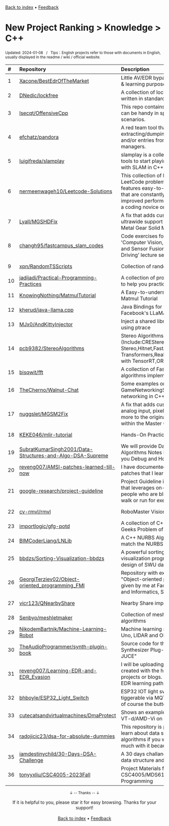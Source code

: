<a href="https://github.com/GrowingGit/GitHub-English-Top-Charts#github-english-top-charts">Back to index</a> • <a href="/content/docs/feedback.md">Feedback</a>

# New Project Ranking > Knowledge > C++
<sub>Updated: 2024-01-08&nbsp;&nbsp;&nbsp;/&nbsp;&nbsp;&nbsp;Tips：English projects refer to those with documents in English, usually displayed in the readme / wiki / official website.</sub>

|#|Repository|Description|Stars|Updated|Created|
|:-|:-|:-|:-|:-|:-|
|1|[Xacone/BestEdrOfTheMarket](https://github.com/Xacone/BestEdrOfTheMarket)|Little AV/EDR bypassing lab for training & learning purposes|729|2023-12-29|2023-11-12|
|2|[DNedic/lockfree](https://github.com/DNedic/lockfree)|A collection of lock-free data structures written in standard C++11|617|2024-01-04|2023-05-09|
|3|[lsecqt/OffensiveCpp](https://github.com/lsecqt/OffensiveCpp)|This repo contains C/C++ snippets that can be handy in specific offensive scenarios.|396|2023-10-30|2023-04-05|
|4|[efchatz/pandora](https://github.com/efchatz/pandora)|A red team tool that assists into extracting/dumping master credentials and/or entries from different password managers.|383|2023-11-07|2023-11-03|
|5|[luigifreda/slamplay](https://github.com/luigifreda/slamplay)|slamplay is a collection of powerful tools to start playing and experimenting with SLAM in C++|369|2023-10-02|2023-09-16|
|6|[nermeenwageh10/Leetcode-Solutions](https://github.com/nermeenwageh10/Leetcode-Solutions)|This collection of beginner-friendly LeetCode problems. This repository features easy-to-understand solutions that are constantly updated for improved performance. Whether you're a coding novice or lo ...|316|2023-07-16|2023-02-16|
|7|[Lyall/MGSHDFix](https://github.com/Lyall/MGSHDFix)|A fix that adds custom resolutions, ultrawide support and much more to the Metal Gear Solid Master Collection.|268|2023-11-30|2023-10-25|
|8|[changh95/fastcampus_slam_codes](https://github.com/changh95/fastcampus_slam_codes)|Code exercises for the SLAM course in 'Computer Vision, LiDAR processing, and Sensor Fusion for Autonomous Driving' lecture series|266|2023-12-27|2023-08-28|
|9|[xpn/RandomTSScripts](https://github.com/xpn/RandomTSScripts)|Collection of random RedTeam scripts.|184|2023-08-23|2023-07-23|
|10|[jadijadi/Practical-Programming-Practices](https://github.com/jadijadi/Practical-Programming-Practices)|A collection of programming exercises to help you practice your new language|146|2023-09-24|2023-07-29|
|11|[KnowingNothing/MatmulTutorial](https://github.com/KnowingNothing/MatmulTutorial)|A Easy-to-understand TensorOp Matmul Tutorial|127|2023-12-27|2023-05-12|
|12|[kherud/java-llama.cpp](https://github.com/kherud/java-llama.cpp)|Java Bindings for llama.cpp - A Port of Facebook's LLaMA model in C/C++ |124|2024-01-04|2023-08-16|
|13|[MJx0/AndKittyInjector](https://github.com/MJx0/AndKittyInjector)|Inject a shared library into a process using ptrace|102|2023-11-24|2023-09-28|
|14|[pcb9382/StereoAlgorithms](https://github.com/pcb9382/StereoAlgorithms)|Stereo Algorithms (Include:CREStereo,RAFT-Stereo,Hitnet,FastACVNet_plus,Stereo Transformers,RealtimeStereo,DistDepth) with TensorRT,ORT,OpenVINO|99|2023-12-30|2023-07-18|
|15|[bisqwit/fft](https://github.com/bisqwit/fft)|A collection of Fast Fourier Transform algorithms implemented in C++20.|98|2023-12-08|2023-11-17|
|16|[TheCherno/Walnut-Chat](https://github.com/TheCherno/Walnut-Chat)|Some examples on how to use Valve's GameNetworkingSockets library for networking in C++|96|2023-11-27|2023-06-14|
|17|[nuggslet/MGSM2Fix](https://github.com/nuggslet/MGSM2Fix)|A fix that adds custom resolutions, analog input, pixel perfect scaling and more to the original Metal Gear Solid within the Master Collection.|85|2024-01-06|2023-11-07|
|18|[KEKE046/mlir-tutorial](https://github.com/KEKE046/mlir-tutorial)|Hands-On Practical MLIR Tutorial|85|2023-10-20|2023-10-11|
|19|[SubratKumarSingh2001/Data-Structures-and-Algo-DSA-Supreme](https://github.com/SubratKumarSingh2001/Data-Structures-and-Algo-DSA-Supreme)|We will provide Data Structures and Algorithms Notes in C++. Also provide you Debug and Homework Solutions|64|2023-07-29|2023-02-07|
|20|[reveng007/AMSI-patches-learned-till-now](https://github.com/reveng007/AMSI-patches-learned-till-now)|I have documented all of the AMSI patches that I learned till now|63|2023-08-12|2023-02-04|
|21|[google-research/project-guideline](https://github.com/google-research/project-guideline)|Project Guideline is a research project that leverages on-device ML to enable people who are blind and low-vision to walk or run for exercise independently.|62|2024-01-03|2023-08-21|
|22|[cv-rmvl/rmvl](https://github.com/cv-rmvl/rmvl)|RoboMaster Vision Library|60|2024-01-05|2023-08-16|
|23|[importlogic/gfg-potd](https://github.com/importlogic/gfg-potd)|A collection of C++ codes for Geeks for Geeks Problem of the Day|60|2024-01-07|2023-02-10|
|24|[BIMCoderLiang/LNLib](https://github.com/BIMCoderLiang/LNLib)|A C++ NURBS Algorithms Library, match the NURBS Book|57|2024-01-05|2023-04-24|
|25|[bbdzs/Sorting-Visualization-bbdzs](https://github.com/bbdzs/Sorting-Visualization-bbdzs)|A powerful sorting algorithm visualization program. It is a course design of SWU data structure.|56|2023-12-01|2023-05-24|
|26|[GeorgiTerziev02/Object-oriented_programming_FMI](https://github.com/GeorgiTerziev02/Object-oriented_programming_FMI)|Repository with examples for the "Object-oriented programming" course given by me at Faculty of Mathematics and Informatics, Sofia University|55|2023-12-03|2023-02-13|
|27|[vicr123/QNearbyShare](https://github.com/vicr123/QNearbyShare)|Nearby Share implementation for Linux|54|2023-10-23|2023-04-17|
|28|[Senbyo/meshletmaker](https://github.com/Senbyo/meshletmaker)|Collection of meshlet generation algorithms|54|2024-01-03|2023-02-13|
|29|[NikodemBartnik/Machine-Learning-Robot](https://github.com/NikodemBartnik/Machine-Learning-Robot)|Machine learning robot with Arduino Uno, LIDAR and ORP chassis|50|2024-01-02|2023-09-11|
|30|[TheAudioProgrammer/synth-plugin-book](https://github.com/TheAudioProgrammer/synth-plugin-book)|Source code for the book "Creating Synthesizer Plug-Ins With C++ and JUCE"|49|2024-01-01|2023-10-25|
|31|[reveng007/Learning-EDR-and-EDR_Evasion](https://github.com/reveng007/Learning-EDR-and-EDR_Evasion)|I will be uploading all the codes which I created with the help either opensource projects or blogs. This is a step by step EDR learning path for me.|49|2023-08-13|2023-07-17|
|32|[bhboyle/ESP32_Light_Switch](https://github.com/bhboyle/ESP32_Light_Switch)|ESP32 IOT light switch that will be tiggerable via MQTT, web interface and of course the button|49|2023-10-09|2023-03-12|
|33|[cutecatsandvirtualmachines/DmaProtect](https://github.com/cutecatsandvirtualmachines/DmaProtect)|Shows an example of how to implement VT-d/AMD-Vi on Windows|48|2023-09-22|2023-09-17|
|34|[radojicic23/dsa-for-absolute-dummies](https://github.com/radojicic23/dsa-for-absolute-dummies)|This repository is place where you can learn about data structures and algorithms if you want, but don't play to much with it because it's too hard. |45|2023-07-24|2023-03-16|
|35|[iamdestinychild/30-Days-DSA-Challenge](https://github.com/iamdestinychild/30-Days-DSA-Challenge)|A 30 days challange for you to learn data structure and algorithm |43|2023-12-18|2023-09-06|
|36|[tonyyxliu/CSC4005-2023Fall](https://github.com/tonyyxliu/CSC4005-2023Fall)|Project Materials for CUHK(SZ) Course CSC4005/MDS6108: Parallel Programming|41|2023-12-04|2023-09-09|

<div align="center">
    <p><sub>↓ -- Thanks -- ↓</sub></p>
    If it is helpful to you, please star it for easy browsing. Thanks for your support!
</div>

<br/>

<div align="center"><a href="https://github.com/GrowingGit/GitHub-English-Top-Charts#github-english-top-charts">Back to index</a> • <a href="/content/docs/feedback.md">Feedback</a></div>
